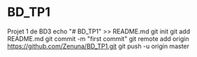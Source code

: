# BD_TP1
Projet 1 de BD3
echo "# BD_TP1" >> README.md
git init
git add README.md
git commit -m "first commit"
git remote add origin https://github.com/Zenuna/BD_TP1.git
git push -u origin master

